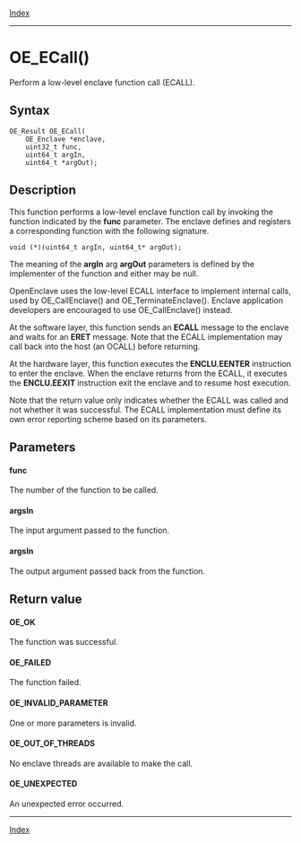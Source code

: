 [Index](index.md)

---
# OE_ECall()

Perform a low-level enclave function call (ECALL).

## Syntax

    OE_Result OE_ECall(
        OE_Enclave *enclave,
        uint32_t func,
        uint64_t argIn,
        uint64_t *argOut);
## Description 

This function performs a low-level enclave function call by invoking the function indicated by the **func** parameter. The enclave defines and registers a corresponding function with the following signature.

```
void (*)(uint64_t argIn, uint64_t* argOut);
```



The meaning of the **argIn** arg **argOut** parameters is defined by the implementer of the function and either may be null.

OpenEnclave uses the low-level ECALL interface to implement internal calls, used by OE_CallEnclave() and OE_TerminateEnclave(). Enclave application developers are encouraged to use OE_CallEnclave() instead.

At the software layer, this function sends an **ECALL** message to the enclave and waits for an **ERET** message. Note that the ECALL implementation may call back into the host (an OCALL) before returning.

At the hardware layer, this function executes the **ENCLU.EENTER** instruction to enter the enclave. When the enclave returns from the ECALL, it executes the **ENCLU.EEXIT** instruction exit the enclave and to resume host execution.

Note that the return value only indicates whether the ECALL was called and not whether it was successful. The ECALL implementation must define its own error reporting scheme based on its parameters.



## Parameters

#### func

The number of the function to be called.

#### argsIn

The input argument passed to the function.

#### argsIn

The output argument passed back from the function.

## Return value

#### OE_OK

The function was successful.

#### OE_FAILED

The function failed.

#### OE_INVALID_PARAMETER

One or more parameters is invalid.

#### OE_OUT_OF_THREADS

No enclave threads are available to make the call.

#### OE_UNEXPECTED

An unexpected error occurred.

---
[Index](index.md)

